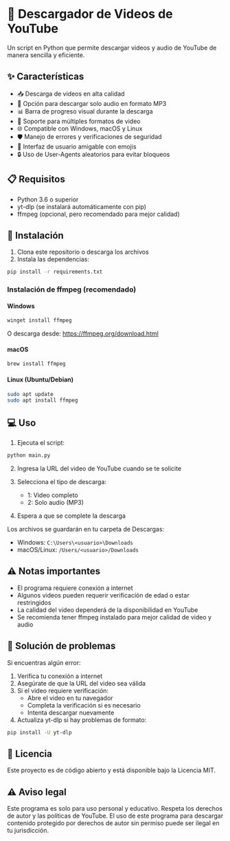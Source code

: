 # 🎥 Descargador de Videos de YouTube

Un script en Python que permite descargar videos y audio de YouTube de manera sencilla y eficiente.

## ✨ Características

- 📥 Descarga de videos en alta calidad
- 🎵 Opción para descargar solo audio en formato MP3
- 📊 Barra de progreso visual durante la descarga
- 🔄 Soporte para múltiples formatos de video
- 🌐 Compatible con Windows, macOS y Linux
- 🛡️ Manejo de errores y verificaciones de seguridad
- 🎨 Interfaz de usuario amigable con emojis
- 🔒 Uso de User-Agents aleatorios para evitar bloqueos

## 📋 Requisitos

- Python 3.6 o superior
- yt-dlp (se instalará automáticamente con pip)
- ffmpeg (opcional, pero recomendado para mejor calidad)

## 🚀 Instalación

1. Clona este repositorio o descarga los archivos
2. Instala las dependencias:
```bash
pip install -r requirements.txt
```

### Instalación de ffmpeg (recomendado)

#### Windows
```bash
winget install ffmpeg
```
O descarga desde: https://ffmpeg.org/download.html

#### macOS
```bash
brew install ffmpeg
```

#### Linux (Ubuntu/Debian)
```bash
sudo apt update
sudo apt install ffmpeg
```

## 💻 Uso

1. Ejecuta el script:
```bash
python main.py
```

2. Ingresa la URL del video de YouTube cuando se te solicite

3. Selecciona el tipo de descarga:
   - 1: Video completo
   - 2: Solo audio (MP3)

4. Espera a que se complete la descarga

Los archivos se guardarán en tu carpeta de Descargas:
- Windows: `C:\Users\<usuario>\Downloads`
- macOS/Linux: `/Users/<usuario>/Downloads`

## ⚠️ Notas importantes

- El programa requiere conexión a internet
- Algunos videos pueden requerir verificación de edad o estar restringidos
- La calidad del video dependerá de la disponibilidad en YouTube
- Se recomienda tener ffmpeg instalado para mejor calidad de video y audio

## 🔧 Solución de problemas

Si encuentras algún error:

1. Verifica tu conexión a internet
2. Asegúrate de que la URL del video sea válida
3. Si el video requiere verificación:
   - Abre el video en tu navegador
   - Completa la verificación si es necesario
   - Intenta descargar nuevamente
4. Actualiza yt-dlp si hay problemas de formato:
```bash
pip install -U yt-dlp
```

## 📝 Licencia

Este proyecto es de código abierto y está disponible bajo la Licencia MIT.

## ⚠️ Aviso legal

Este programa es solo para uso personal y educativo. Respeta los derechos de autor y las políticas de YouTube. El uso de este programa para descargar contenido protegido por derechos de autor sin permiso puede ser ilegal en tu jurisdicción. 